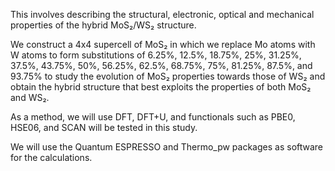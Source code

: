 This involves describing the structural, electronic, optical and mechanical properties of the hybrid MoS₂/WS₂ structure.

We construct a 4x4 supercell of MoS₂ in which we replace Mo atoms with W atoms to form substitutions of 6.25%, 
12.5%, 18.75%, 25%, 31.25%, 37.5%, 43.75%, 50%, 56.25%, 62.5%, 68.75%, 75%, 81.25%, 87.5%, and 93.75% to study 
the evolution of MoS₂ properties towards those of WS₂ and obtain the hybrid structure that best exploits the 
properties of both MoS₂ and WS₂.

As a method, we will use DFT, DFT+U, and functionals such as PBE0, HSE06, and SCAN will be tested in this study.

We will use the Quantum ESPRESSO and Thermo_pw packages as software for the calculations.
